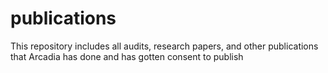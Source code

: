 # publications

This repository includes all audits, research papers, and other publications that Arcadia has done and has gotten consent to publish

